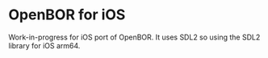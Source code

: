 # OpenBOR for iOS

Work-in-progress for iOS port of OpenBOR. It uses SDL2 so using the SDL2 library for iOS arm64.



